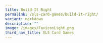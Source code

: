```yaml
---
title: Build It Right
permalink: /sls-card-games/build-it-right/
variant: markdown
description: ""
image: /images/FaviconLight.png
third_nav_title: SLS Card Games
---
```

